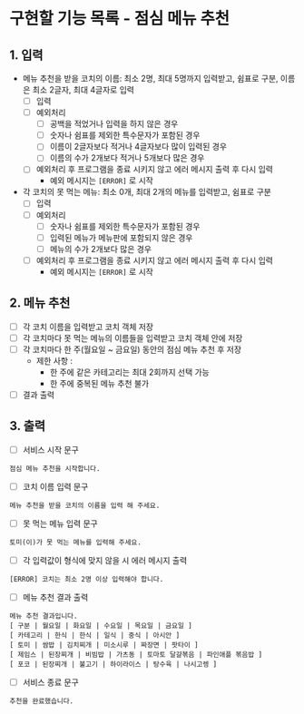 # 구현할 기능 목록 - 점심 메뉴 추천

## 1. 입력

- 메뉴 추천을 받을 코치의 이름: 최소 2명, 최대 5명까지 입력받고, 쉼표로 구분, 이름은 최소 2글자, 최대 4글자로 입력
  - [ ] 입력
  - [ ] 예외처리
    - [ ] 공백을 적었거나 입력을 하지 않은 경우
    - [ ] 숫자나 쉼표를 제외한 특수문자가 포함된 경우
    - [ ] 이름이 2글자보다 적거나 4글자보다 많이 입력된 경우
    - [ ] 이름의 수가 2개보다 적거나 5개보다 많은 경우
  - [ ] 예외처리 후 프로그램을 종료 시키지 않고 에러 메시지 출력 후 다시 입력
    - 예외 메시지는 ``` [ERROR] ``` 로 시작

- 각 코치의 못 먹는 메뉴: 최소 0개, 최대 2개의 메뉴를 입력받고, 쉼표로 구분
  - [ ] 입력
  - [ ] 예외처리
    - [ ] 숫자나 쉼표를 제외한 특수문자가 포함된 경우
    - [ ] 입력된 메뉴가 메뉴판에 포함되지 않은 경우
    - [ ] 메뉴의 수가 2개보다 많은 경우
  - [ ] 예외처리 후 프로그램을 종료 시키지 않고 에러 메시지 출력 후 다시 입력
    - 예외 메시지는 ``` [ERROR] ``` 로 시작

## 2. 메뉴 추천

- [ ] 각 코치 이름을 입력받고 코치 객체 저장
- [ ] 각 코치마다 못 먹는 메뉴의 이름들을 입력받고 코치 객체 안에 저장
- [ ] 각 코치마다 한 주(월요일 ~ 금요일) 동안의 점심 메뉴 추천 후 저장
  - 제한 사항 :
    - 한 주에 같은 카테고리는 최대 2회까지 선택 가능
    - 한 주에 중복된 메뉴 추천 불가
- [ ] 결과 출력

## 3. 출력

- [ ] 서비스 시작 문구
```
점심 메뉴 추천을 시작합니다.
```

- [ ] 코치 이름 입력 문구
```
메뉴 추천을 받을 코치의 이름을 입력 해 주세요.
```

- [ ] 못 먹는 메뉴 입력 문구
```
토미(이)가 못 먹는 메뉴를 입력해 주세요.
```

- [ ] 각 입력값이 형식에 맞지 않을 시 에러 메시지 출력
```
[ERROR] 코치는 최소 2명 이상 입력해야 합니다.
```

- [ ] 메뉴 추천 결과 출력
```
메뉴 추천 결과입니다.
[ 구분 | 월요일 | 화요일 | 수요일 | 목요일 | 금요일 ]
[ 카테고리 | 한식 | 한식 | 일식 | 중식 | 아시안 ]
[ 토미 | 쌈밥 | 김치찌개 | 미소시루 | 짜장면 | 팟타이 ]
[ 제임스 | 된장찌개 | 비빔밥 | 가츠동 | 토마토 달걀볶음 | 파인애플 볶음밥 ]
[ 포코 | 된장찌개 | 불고기 | 하이라이스 | 탕수육 | 나시고렝 ]
```

- [ ] 서비스 종료 문구
```
추천을 완료했습니다.
```